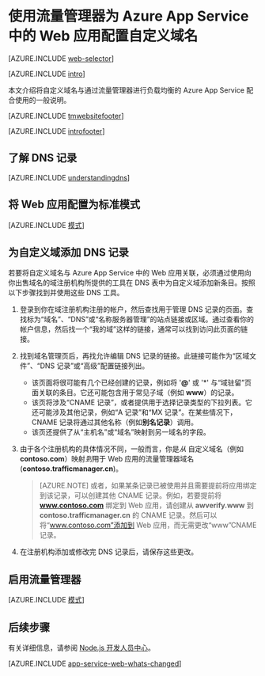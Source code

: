 <properties
	pageTitle="为 Azure App Service 中使用流量管理器进行负载均衡的 Web 应用配置自定义域名。"
	description="为 Azure App Service 中包含流量管理器（用于负载均衡）的 Web 应用使用自定义域名。"
	services="app-service\web"
	documentationCenter=""
	authors="rmcmurray"
	manager="wpickett"
	editor=""/>  


<tags
	ms.service="app-service-web"
	ms.workload="web"
	ms.tgt_pltfrm="na"
	ms.devlang="na"
	ms.topic="article"
	ms.date="09/20/2016"
	wacn.date="12/12/2016"
	ms.author="robmcm"/>

# 使用流量管理器为 Azure App Service 中的 Web 应用配置自定义域名

[AZURE.INCLUDE [web-selector](../../includes/websites-custom-domain-selector.md)]

[AZURE.INCLUDE [intro](../../includes/custom-dns-web-site-intro-traffic-manager.md)]

本文介绍将自定义域名与通过流量管理器进行负载均衡的 Azure App Service 配合使用的一般说明。

[AZURE.INCLUDE [tmwebsitefooter](../../includes/custom-dns-web-site-traffic-manager-notes.md)]

[AZURE.INCLUDE [introfooter](../../includes/custom-dns-web-site-intro-notes.md)]

## <a name="understanding-records"></a>了解 DNS 记录

[AZURE.INCLUDE [understandingdns](../../includes/custom-dns-web-site-understanding-dns-traffic-manager.md)]

## <a name="bkmk_configsharedmode"></a>将 Web 应用配置为标准模式

[AZURE.INCLUDE [模式](../../includes/custom-dns-web-site-modes-traffic-manager.md)]

## <a name="bkmk_configurecname"></a>为自定义域添加 DNS 记录

若要将自定义域名与 Azure App Service 中的 Web 应用关联，必须通过使用向你出售域名的域注册机构所提供的工具在 DNS 表中为自定义域添加新条目。按照以下步骤找到并使用这些 DNS 工具。

1. 登录到你在域注册机构注册的帐户，然后查找用于管理 DNS 记录的页面。查找标为“域名”、“DNS”或“名称服务器管理”的站点链接或区域。通过查看你的帐户信息，然后找一个“我的域”这样的链接，通常可以找到访问此页面的链接。

1. 找到域名管理页后，再找允许编辑 DNS 记录的链接。此链接可能作为“区域文件”、“DNS 记录”或“高级”配置链接列出。

	* 该页面将很可能有几个已经创建的记录，例如将 '**@**' 或 '*' 与“域驻留”页面关联的条目。它还可能包含用于常见子域（例如 **www**）的记录。
	* 该页将涉及“CNAME 记录”，或者提供用于选择记录类型的下拉列表。它还可能涉及其他记录，例如“A 记录”和“MX 记录”。在某些情况下，CNAME 记录将通过其他名称（例如**别名记录**）调用。
	* 该页还提供了从“主机名”或“域名”映射到另一域名的字段。

1. 由于各个注册机构的具体情况不同，一般而言，你是*从* 自定义域名（例如 **contoso.com**）映射*到*用于 Web 应用的流量管理器域名 (**contoso.trafficmanager.cn**)。

    > [AZURE.NOTE] 或者，如果某条记录已被使用并且需要提前将应用绑定到该记录，可以创建其他 CNAME 记录。例如，若要提前将 **www.contoso.com** 绑定到 Web 应用，请创建从 **awverify.www** 到 **contoso.trafficmanager.cn** 的 CNAME 记录。然后可以将“www.contoso.com”添加到 Web 应用，而无需更改“www”CNAME 记录。

1. 在注册机构添加或修改完 DNS 记录后，请保存这些更改。

## <a name="enabledomain"></a>启用流量管理器

[AZURE.INCLUDE [模式](../../includes/custom-dns-web-site-enable-on-traffic-manager.md)]

## 后续步骤

有关详细信息，请参阅 [Node.js 开发人员中心](/develop/nodejs/)。

[AZURE.INCLUDE [app-service-web-whats-changed](../../includes/app-service-web-whats-changed.md)]

<!-- URL List -->


<!---HONumber=Mooncake_Quality_Review_1118_2016-->